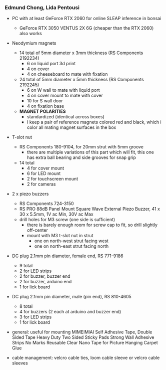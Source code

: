 ### Edmund Chong, Lida Pentousi
- PC with at least GeForce RTX 2060 for online SLEAP inference in bonsai
  - GeForce RTX 3050 VENTUS 2X 6G (cheaper than the RTX 2060) also works
- Neodymium magnets
  - 14 total of 5mm diameter x 3mm thickness (RS Components 2192234)
    - 6 on liquid port 3d print
    - 4 on cover
    - 4 on cheeseboard to mate with fixation
  - 24 total of 5mm diameter x 5mm thickness (RS Components 2192245)
    - 6 on W wall to mate with liquid port
    - 4 on cover mount to mate with cover
    - 10 for S wall door
    - 4 on fixation base
  - **MAGNET POLARITIES**
    - standardized (identical across boxes)
    - I keep a pair of reference magnets colored red and black, which i color all mating magnet surfaces in the box 
- T-slot nut
  - RS Components 180-9104, for 20mm strut with 5mm groove
    - there are multiple variations of this part which will fit, this one has extra ball bearing and side grooves for snap grip
  - 14 total
    - 4 for cover mount
    - 6 for LED mount
    - 2 for touchscreen mount
    - 2 for cameras
- 2 x piezo buzzers
  - RS Components 724-3150
  - RS PRO 88dB Panel Mount Square Wave External Piezo Buzzer, 41 x 30 x 5.5mm, 1V ac Min, 30V ac Max
  - drill holes for M3 screw (one side is sufficient)
    - there is barely enough room for screw cap to fit, so drill slightly off-center
    - mount with M3 t-slot nut in strut
      - one on north-west strut facing west
      - one on north-east strut facing north
- DC plug 2.1mm pin diameter, female end, RS 771-9186
  - 9 total
  - 2 for LED strips
  - 2 for buzzer, buzzer end
  - 2 for buzzer, arduino end
  - 1 for lick board
- DC plug 2.1mm pin diameter, male (pin end), RS 810-4605
  - 8 total
  - 4 for buzzers (2 each at arduino and buzzer end)
  - 3 for LED strips
  - 1 for lick board
 

- general: useful for mounting MIMEIMIAI Self Adhesive Tape, Double Sided Tape Heavy Duty Two Sided Sticky Pads Strong Wall Adhesive Strips No Marks Reusable Clear Nano Tape for Picture Hanging Carpet Glue
- cable management: velcro cable ties, loom cable sleeve or velcro cable sleeves
